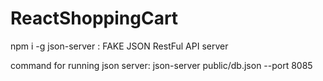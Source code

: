 # ReactShoppingCart

npm i -g json-server :  FAKE JSON RestFul API server

command for running json server:   json-server public/db.json --port 8085
